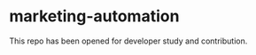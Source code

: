 marketing-automation
====================

This repo has been opened for developer study and contribution. 

